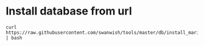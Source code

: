 # Install database from url

    curl https://raw.githubusercontent.com/swanwish/tools/master/db/install_mariadb.sh | bash
